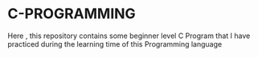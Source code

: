 # C-PROGRAMMING
Here , this repository contains some beginner level C Program that I have practiced during the learning time of this Programming language
